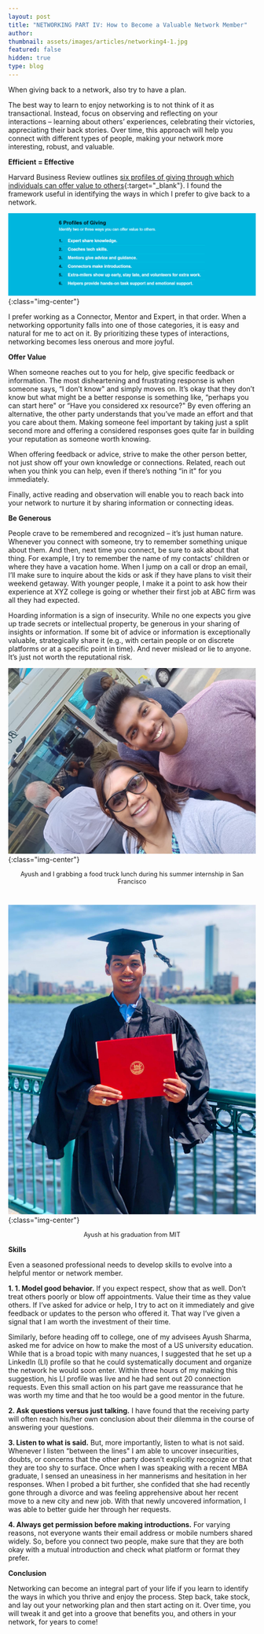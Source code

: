 ```yaml
---
layout: post
title: "NETWORKING PART IV: How to Become a Valuable Network Member"
author:
thumbnail: assets/images/articles/networking4-1.jpg
featured: false
hidden: true
type: blog
---
```


When giving back to a network, also try to have a plan.

The best way to learn to enjoy networking is to not think of it as transactional. Instead, focus on observing and reflecting on your interactions – learning about others’ experiences, celebrating their victories, appreciating their back stories. Over time, this approach will help you connect with different types of people, making your network more interesting, robust, and valuable.

**Efficient = Effective**

Harvard Business Review outlines [six profiles of giving through which individuals can offer value to others](https://hbr.org/cover-story/2017/01/beat-generosity-burnout){:target="\_blank"}. I found the framework useful in identifying the ways in which I prefer to give back to a network.

![networking-overview](/assets/images/articles/networking4-1.jpg){:class="img-center"}

I prefer working as a Connector, Mentor and Expert, in that order. When a networking opportunity falls into one of those categories, it is easy and natural for me to act on it. By prioritizing these types of interactions, networking becomes less onerous and more joyful.

**Offer Value**

When someone reaches out to you for help, give specific feedback or information. The most disheartening and frustrating response is when someone says, “I don’t know" and simply moves on. It’s okay that they don’t know but what might be a better response is something like, “perhaps you can start here" or “Have you considered xx resource?" By even offering an alternative, the other party understands that you’ve made an effort and that you care about them. Making someone feel important by taking just a split second more and offering a considered responses goes quite far in building your reputation as someone worth knowing.

When offering feedback or advice, strive to make the other person better, not just show off your own knowledge or connections. Related, reach out when you think you can help, even if there’s nothing “in it" for you immediately.

Finally, active reading and observation will enable you to reach back into your network to nurture it by sharing information or connecting ideas.

**Be Generous**

People crave to be remembered and recognized – it’s just human nature. Whenever you connect with someone, try to remember something unique about them. And then, next time you connect, be sure to ask about that thing. For example, I try to remember the name of my contacts’ children or where they have a vacation home. When I jump on a call or drop an email, I’ll make sure to inquire about the kids or ask if they have plans to visit their weekend getaway. With younger people, I make it a point to ask how their experience at XYZ college is going or whether their first job at ABC firm was all they had expected.

Hoarding information is a sign of insecurity. While no one expects you give up trade secrets or intellectual property, be generous in your sharing of insights or information. If some bit of advice or information is exceptionally valuable, strategically share it (e.g., with certain people or on discrete platforms or at a specific point in time). And never mislead or lie to anyone. It’s just not worth the reputational risk.

![networking-overview](/assets/images/articles/networking4-2.jpg){:class="img-center"}

<p style="font-size:0.9em;text-align:center;margin-bottom:40px">Ayush and I grabbing a food truck lunch during his summer internship in San Francisco
</p>

![networking-overview](/assets/images/articles/networking4-3.jpg){:class="img-center"}

<p style="font-size:0.9em;text-align:center">
Ayush at his graduation from MIT</p>

**Skills**

Even a seasoned professional needs to develop skills to evolve into a helpful mentor or network member.

**1. 1. Model good behavior.** If you expect respect, show that as well. Don’t treat others poorly or blow off appointments. Value their time as they value others. If I’ve asked for advice or help, I try to act on it immediately and give feedback or updates to the person who offered it. That way I’ve given a signal that I am worth the investment of their time.

Similarly, before heading off to college, one of my advisees Ayush Sharma, asked me for advice on how to make the most of a US university education. While that is a broad topic with many nuances, I suggested that he set up a LinkedIn (LI) profile so that he could systematically document and organize the network he would soon enter. Within three hours of my making this suggestion, his LI profile was live and he had sent out 20 connection requests. Even this small action on his part gave me reassurance that he was worth my time and that he too would be a good mentor in the future.

**2. Ask questions versus just talking.** I have found that the receiving party will often reach his/her own conclusion about their dilemma in the course of answering your questions.

**3. Listen to what is said.** But, more importantly, listen to what is not said. Whenever I listen “between the lines" I am able to uncover insecurities, doubts, or concerns that the other party doesn’t explicitly recognize or that they are too shy to surface. Once when I was speaking with a recent MBA graduate, I sensed an uneasiness in her mannerisms and hesitation in her responses. When I probed a bit further, she confided that she had recently gone through a divorce and was feeling apprehensive about her recent move to a new city and new job. With that newly uncovered information, I was able to better guide her through her requests.

**4. Always get permission before making introductions.** For varying reasons, not everyone wants their email address or mobile numbers shared widely. So, before you connect two people, make sure that they are both okay with a mutual introduction and check what platform or format they prefer.

**Conclusion**

Networking can become an integral part of your life if you learn to identify the ways in which you thrive and enjoy the process. Step back, take stock, and lay out your networking plan and then start acting on it. Over time, you will tweak it and get into a groove that benefits you, and others in your network, for years to come!
